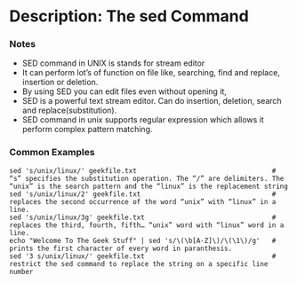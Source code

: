 # Description: The sed Command

### Notes
* SED command in UNIX is stands for stream editor 
* It can perform lot’s of function on file like, searching, find and replace, insertion or deletion.  
* By using SED you can edit files even without opening it,  
* SED is a powerful text stream editor. Can do insertion, deletion, search and replace(substitution).
* SED command in unix supports regular expression which allows it perform complex pattern matching.


### Common Examples
```shell
sed 's/unix/linux/' geekfile.txt                                  # “s” specifies the substitution operation. The “/” are delimiters. The “unix” is the search pattern and the “linux” is the replacement string
sed 's/unix/linux/2' geekfile.txt                                 # replaces the second occurrence of the word “unix” with “linux” in a line.
sed 's/unix/linux/3g' geekfile.txt                                # replaces the third, fourth, fifth… “unix” word with “linux” word in a line.
echo "Welcome To The Geek Stuff" | sed 's/\(\b[A-Z]\)/\(\1\)/g'   # prints the first character of every word in paranthesis.
sed '3 s/unix/linux/' geekfile.txt                                # restrict the sed command to replace the string on a specific line number
```